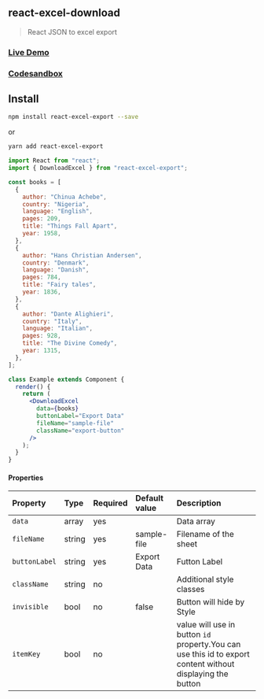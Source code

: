 ## react-excel-download

> React JSON to excel export

### [**Live Demo**](https://shafikulz.github.io/react-shimmer-effects/)

### [**Codesandbox**](https://44810.csb.app/)

## Install

```bash
npm install react-excel-export --save
```

or

```bash
yarn add react-excel-export
```

```jsx
import React from "react";
import { DownloadExcel } from "react-excel-export";

const books = [
  {
    author: "Chinua Achebe",
    country: "Nigeria",
    language: "English",
    pages: 209,
    title: "Things Fall Apart",
    year: 1958,
  },
  {
    author: "Hans Christian Andersen",
    country: "Denmark",
    language: "Danish",
    pages: 784,
    title: "Fairy tales",
    year: 1836,
  },
  {
    author: "Dante Alighieri",
    country: "Italy",
    language: "Italian",
    pages: 928,
    title: "The Divine Comedy",
    year: 1315,
  },
];

class Example extends Component {
  render() {
    return (
      <DownloadExcel
        data={books}
        buttonLabel="Export Data"
        fileName="sample-file"
        className="export-button"
      />
    );
  }
}
```

#### Properties

| Property      | Type   | Required | Default value | Description                                                                                                |
| :------------ | :----- | :------- | :------------ | :--------------------------------------------------------------------------------------------------------- |
| `data`        | array  | yes      |               | Data array                                                                                                 |
| `fileName`    | string | yes      | sample-file   | Filename of the sheet                                                                                      |
| `buttonLabel` | string | yes      | Export Data   | Futton Label                                                                                               |
| `className`   | string | no       |               | Additional style classes                                                                                   |
| `invisible`   | bool   | no       | false         | Button will hide by Style                                                                                  |
| `itemKey`     | bool   | no       |               | value will use in button `id` property.You can use this id to export content without displaying the button |
